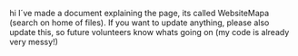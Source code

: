 hi I´ve made a document explaining the page, its called WebsiteMapa (search on home of files).
If you want to update anything, please also update this, so future volunteers know whats going on (my code is already very messy!)
